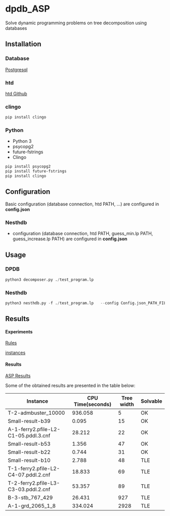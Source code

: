 # dpdb_ASP

Solve dynamic programming problems on tree decomposition using databases

## Installation

### Database

[Postgresql](https://www.postgresql.org/)

### htd 

[htd Github](https://github.com/TU-Wien-DBAI/htd/tree/normalize_cli)

### clingo

```bash
pip install clingo
```
### Python
* Python 3
* psycopg2
* future-fstrings
* Clingo

```bash
pip install psycopg2
pip install future-fstrings
pip install clingo
```

## Configuration
Basic configuration (database connection, htd PATH, ...) are configured in **config.json**
### Nesthdb
* configuration (database connection, htd PATH, guess_min.lp PATH, guess_increase.lp PATH) are configured in **config.json**
## Usage
### DPDB
```python
python3 decomposer.py ./test_program.lp
```
### Nesthdb
```python
python3 nesthdb.py -f ./test_program.lp   --config Config.json_PATH_FILE
```
## Results

#### Experiments


[Rules](https://www.dbai.tuwien.ac.at/proj/argumentation/systempage/dung/adm.dl) 


[instances](http://argumentationcompetition.org/2019/iccma-instances.tar.gz)



#### Results

[ASP Results](https://github.com/maliabd-al-majid/dpdb_ASP/blob/main/Results.xlsx)


Some of the obtained results are presented in the table below:

| Instance  | CPU Time(seconds) | Tree width  | Solvable | 
| ------------- | ------------- | ------------- | ------------- |
| T-2-admbuster_10000  | 936.058  | 5 | OK |
| Small-result-b39  | 0.095  | 15 | OK |
| A-1-ferry2.pfile-L2-C1-05.pddl.3.cnf  | 28.212  | 22 | OK |
| Small-result-b53  | 1.356  | 47 | OK |
| Small-result-b22  | 0.744  | 31 | OK |
| Small-result-b10  | 2.788  | 48 | TLE |
| T-1-ferry2.pfile-L2-C4-07.pddl.2.cnf  | 18.833  | 69 | TLE |
| T-2-ferry2.pfile-L3-C3-03.pddl.2.cnf  | 53.357 | 89 | TLE |
| B-3-stb_767_429 | 26.431 | 927 | TLE |
| A-1-grd_2065_1_8  | 334.024 | 2928 | TLE |


